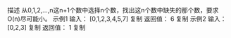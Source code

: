描述
从0,1,2,...,n这n+1个数中选择n个数，找出这n个数中缺失的那个数，要求O(n)尽可能小。
示例1
输入：
[0,1,2,3,4,5,7]
复制
返回值：
6
复制
示例2
输入：
[0,2,3]
复制
返回值：
1
复制